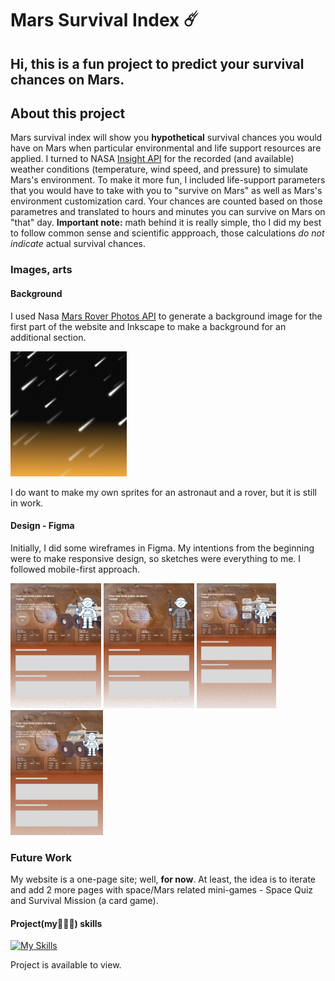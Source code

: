 # Mars Survival Index :comet:
## Hi, this is a fun project to predict your survival chances on Mars.
## About this project
Mars survival index will show you **hypothetical** survival chances you would have on Mars when particular environmental and life support resources are applied. 
I turned to NASA [Insight API](https://api.nasa.gov/) for the recorded (and available) weather conditions (temperature, wind speed, and pressure) to simulate Mars's environment. To make it more fun, I included life-support parameters that you would have to take with you to "survive on Mars" as well as Mars's environment customization card.
Your chances are counted based on those parametres and translated to hours and minutes you can survive on Mars on "that" day. 
**Important note:** math behind it is really simple, tho I did my best to follow common sense and scientific appproach, those calculations *do not indicate* actual survival chances.

### Images, arts
#### Background
I used Nasa [Mars Rover Photos API](https://api.nasa.gov/) to generate a background image for the first part of the website and Inkscape to make a background for an additional section.

<img src="/assets/mars-survival-index-back.png" alt="background-image-2" width="auto" height="200">

I do want to make my own sprites for an astronaut and a rover, but it is still in work.

#### Design - Figma
Initially, I did some wireframes in Figma. My intentions from the beginning were to make responsive design, so sketches were everything to me. I followed mobile-first approach.

<div display="flex" gap="10">
    <img src="/public/assets/readme-img/1.png" width="auto" height="200"/>
    <img src="/public/assets/readme-img/2.png" width="auto" height="200"/>
    <img src="/public/assets/readme-img/3.png" width="auto" height="200"/>
    <img src="/public/assets/readme-img/4.png" width="auto" height="200"/>
</div>

### Future Work
My website is a one-page site; well, **for now**. At least, the idea is to iterate and add 2 more pages with space/Mars related mini-games - Space Quiz and Survival Mission (a card game).

#### Project(my🙋🏻‍♀️) skills
[![My Skills](https://skillicons.dev/icons?i=react,js,html,css,figma)](https://skillicons.dev)

Project is available to view.